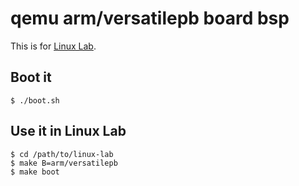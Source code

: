 
# qemu arm/versatilepb board bsp

This is for [Linux Lab](https://tinylab.org/linux-lab).

## Boot it

    $ ./boot.sh

## Use it in Linux Lab

    $ cd /path/to/linux-lab
    $ make B=arm/versatilepb
    $ make boot
